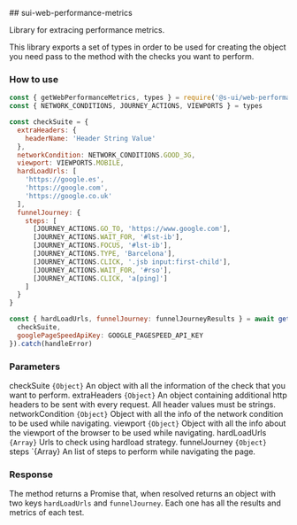 ## sui-web-performance-metrics

Library for extracing performance metrics.

This library exports a set of types in order to be used for creating the object you need pass to the method with the checks you want to perform.

### How to use

```js
const { getWebPerformanceMetrics, types } = require('@s-ui/web-performance-metrics')
const { NETWORK_CONDITIONS, JOURNEY_ACTIONS, VIEWPORTS } = types

const checkSuite = {
  extraHeaders: {
    headerName: 'Header String Value'
  },
  networkCondition: NETWORK_CONDITIONS.GOOD_3G,
  viewport: VIEWPORTS.MOBILE,
  hardLoadUrls: [
    'https://google.es',
    'https://google.com',
    'https://google.co.uk'
  ],
  funnelJourney: {
    steps: [
      [JOURNEY_ACTIONS.GO_TO, 'https://www.google.com'],
      [JOURNEY_ACTIONS.WAIT_FOR, '#lst-ib'],
      [JOURNEY_ACTIONS.FOCUS, '#lst-ib'],
      [JOURNEY_ACTIONS.TYPE, 'Barcelona'],
      [JOURNEY_ACTIONS.CLICK, '.jsb input:first-child'],
      [JOURNEY_ACTIONS.WAIT_FOR, '#rso'],
      [JOURNEY_ACTIONS.CLICK, 'a[ping]']
    ]
  }
}

const { hardLoadUrls, funnelJourney: funnelJourneyResults } = await getWebPerformanceMetrics({
  checkSuite,
  googlePageSpeedApiKey: GOOGLE_PAGESPEED_API_KEY
}).catch(handleError)
```

### Parameters

checkSuite `{Object}` An object with all the information of the check that you want to perform.
  extraHeaders `{Object}` An object containing additional http headers to be sent with every request. All header values must be strings.
  networkCondition `{Object}` Object with all the info of the network condition to be used while navigating.
  viewport `{Object}` Object with all the info about the viewport of the browser to be used while navigating.
  hardLoadUrls `{Array}` Urls to check using hardload strategy.
  funnelJourney `{Object}`
    steps `{Array} An list of steps to perform while navigating the page.

### Response

The method returns a Promise that, when resolved returns an object with two keys `hardLoadUrls` and `funnelJourney`. Each one has all the results and metrics of each test.


